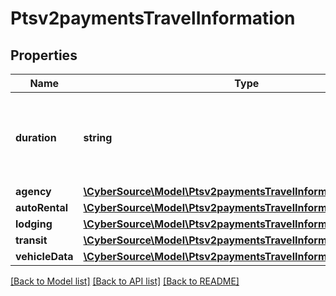 # Ptsv2paymentsTravelInformation

## Properties
Name | Type | Description | Notes
------------ | ------------- | ------------- | -------------
**duration** | **string** | Duration of the auto rental or lodging rental.  #### Auto rental This field is supported for Visa, MasterCard, and American Express. **Important** If this field is not included when the &#x60;processingInformation.industryDataType&#x60; is auto rental, the transaction is declined. | [optional] 
**agency** | [**\CyberSource\Model\Ptsv2paymentsTravelInformationAgency**](Ptsv2paymentsTravelInformationAgency.md) |  | [optional] 
**autoRental** | [**\CyberSource\Model\Ptsv2paymentsTravelInformationAutoRental**](Ptsv2paymentsTravelInformationAutoRental.md) |  | [optional] 
**lodging** | [**\CyberSource\Model\Ptsv2paymentsTravelInformationLodging**](Ptsv2paymentsTravelInformationLodging.md) |  | [optional] 
**transit** | [**\CyberSource\Model\Ptsv2paymentsTravelInformationTransit**](Ptsv2paymentsTravelInformationTransit.md) |  | [optional] 
**vehicleData** | [**\CyberSource\Model\Ptsv2paymentsTravelInformationVehicleData**](Ptsv2paymentsTravelInformationVehicleData.md) |  | [optional] 

[[Back to Model list]](../README.md#documentation-for-models) [[Back to API list]](../README.md#documentation-for-api-endpoints) [[Back to README]](../README.md)


